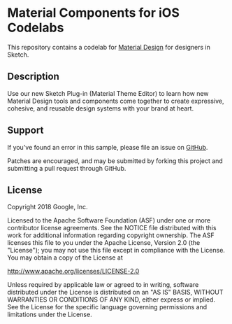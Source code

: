 # Material Components for iOS Codelabs

This repository contains a codelab for [Material Design](https://material.io) for designers in Sketch. 

## Description

Use our new Sketch Plug-in (Material Theme Editor) to learn how new Material Design tools and components come together to create expressive, cohesive, and reusable design systems with your brand at heart. 

## Support

If you've found an error in this sample, please file an issue on [GitHub](https://github.com/material-components/material-components-design-codelabs/issues).

Patches are encouraged, and may be submitted by forking this project and
submitting a pull request through GitHub.

## License

Copyright 2018 Google, Inc.

Licensed to the Apache Software Foundation (ASF) under one or more contributor
license agreements.  See the NOTICE file distributed with this work for
additional information regarding copyright ownership.  The ASF licenses this
file to you under the Apache License, Version 2.0 (the "License"); you may not
use this file except in compliance with the License.  You may obtain a copy of
the License at

  http://www.apache.org/licenses/LICENSE-2.0

Unless required by applicable law or agreed to in writing, software
distributed under the License is distributed on an "AS IS" BASIS, WITHOUT
WARRANTIES OR CONDITIONS OF ANY KIND, either express or implied.  See the
License for the specific language governing permissions and limitations under
the License.
